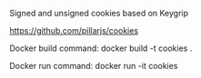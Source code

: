 Signed and unsigned cookies based on Keygrip

https://github.com/pillarjs/cookies

Docker build command:
docker build -t cookies .

Docker run command: 
docker run -it cookies

